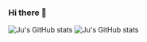 ### Hi there 👋

![Ju's GitHub stats](https://github-readme-stats.vercel.app/api?username=ju-rsende)
![Ju's GitHub stats](https://github-readme-stats.vercel.app/api?username=ju-rsende&show_icons=true&theme=tokyonight)

